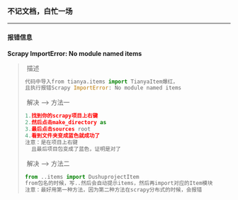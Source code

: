 

### 不记文档，白忙一场

------

#### 报错信息

**Scrapy ImportError: No module named items**

> ​	描述
>
> ```python
> 代码中导入from tianya.items import TianyaItem爆红，
> 且执行报错Scrapy ImportError: No module named items
> ```
>
> ​	解决 --> 方法一
>
> ```python
> 1.找到你的scrapy项目上右键
> 2.然后点击make_directory as
> 3.最后点击sources root
> 4.看到文件夹变成蓝色就成功了
> 注意：是在项目上右键
> 	且最后项目包变成了蓝色，证明是对了
> ```
>
> ​	解决 --> 方法二
>
> ```python
> from ..items import DushuprojectItem
> from包名的时候，写..然后会自动提示items，然后再import对应的Item模块
> 注意：最好用第一种方法，因为第二种方法在scrapy分布式的时候，会报错
> ```
>
> 

​	



